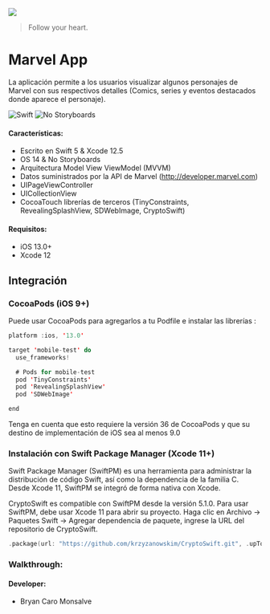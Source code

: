 ![](https://imagenes.20minutos.es/files/image_656_370/uploads/imagenes/2014/10/28/marvel.jpg)

> Follow your heart.
# Marvel App

La aplicación permite a los usuarios visualizar algunos personajes de Marvel con sus respectivos detalles (Comics, series y eventos destacados donde aparece el personaje).

![Swift](https://img.shields.io/badge/Swift-5.0-blue.svg)
 ![No Storyboards](https://img.shields.io/badge/No-Storyboards-lightgrey.svg?style=flat)

#### Características: 
     
- Escrito en Swift 5 & Xcode 12.5
- OS 14 & No Storyboards
- Arquitectura Model View ViewModel (MVVM)
- Datos suministrados por la API de Marvel (http://developer.marvel.com)
- UIPageViewController
- UICollectionView
- CocoaTouch librerías de terceros (TinyConstraints, RevealingSplashView, SDWebImage, CryptoSwift)

#### Requisitos: 

- iOS 13.0+
- Xcode 12

## Integración

### CocoaPods (iOS 9+)

Puede usar CocoaPods para agregarlos a tu Podfile e instalar las librerías :

```swift
platform :ios, '13.0'

target 'mobile-test' do
  use_frameworks!

  # Pods for mobile-test
  pod 'TinyConstraints'
  pod 'RevealingSplashView'
  pod 'SDWebImage'

end
```

Tenga en cuenta que esto requiere la versión 36 de CocoaPods y que su destino de implementación de iOS sea al menos 9.0

### Instalación con Swift Package Manager (Xcode 11+)

Swift Package Manager (SwiftPM) es una herramienta para administrar la distribución de código Swift, así como la dependencia de la familia C. Desde Xcode 11, SwiftPM se integró de forma nativa con Xcode.

CryptoSwift es compatible con SwiftPM desde la versión 5.1.0. Para usar SwiftPM, debe usar Xcode 11 para abrir su proyecto. Haga clic en Archivo -> Paquetes Swift -> Agregar dependencia de paquete, ingrese la URL del repositorio de CryptoSwift.

```swift
.package(url: "https://github.com/krzyzanowskim/CryptoSwift.git", .upToNextMinor(from: "1.4.0"))
```

### Walkthrough:
 

#### Developer: 
     
- Bryan Caro Monsalve
